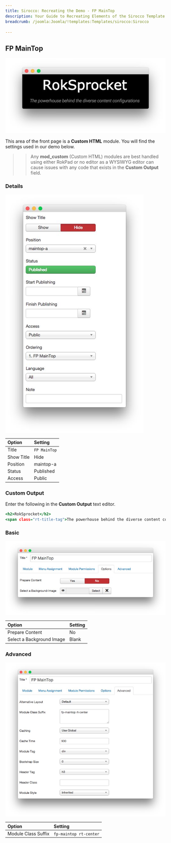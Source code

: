 ```yaml
---
title: Sirocco: Recreating the Demo - FP MainTop
description: Your Guide to Recreating Elements of the Sirocco Template for Joomla
breadcrumb: /joomla:Joomla/!templates:Templates/sirocco:Sirocco

---
```


FP MainTop
----

![](assets/demo_3.jpeg)

This area of the front page is a **Custom HTML** module. You will find the settings used in our demo below.

>> Any **mod_custom** (Custom HTML) modules are best handled using either RokPad or no editor as a WYSIWYG editor can cause issues with any code that exists in the **Custom Output** field.

### Details

![](assets/demo_4a.jpeg)

|   Option   |   Setting    |
| :--------- | :----------- |
| Title      | `FP MainTop` |
| Show Title | Hide         |
| Position   | maintop-a    |
| Status     | Published    |
| Access     | Public       |

### Custom Output

Enter the following in the **Custom Output** text editor.

~~~ .html
<h2>RokSprocket</h2>
<span class="rt-title-tag">The powerhouse behind the diverse content configurations</span>
~~~

### Basic

![](assets/demo_4b.jpeg)

|           Option          | Setting |
| :------------------------ | :------ |
| Prepare Content           | No      |
| Select a Background Image | Blank   |

### Advanced

![](assets/demo_4c.jpeg)

|        Option       |        Setting         |
| :------------------ | :--------------------- |
| Module Class Suffix | `fp-maintop rt-center` |
